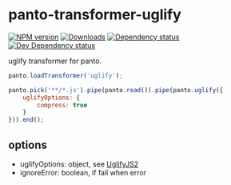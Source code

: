 # panto-transformer-uglify

[![NPM version][npm-image]][npm-url] [![Downloads][downloads-image]][npm-url] [![Dependency status][david-dm-image]][david-dm-url] [![Dev Dependency status][david-dm-dev-image]][david-dm-dev-url]

uglify transformer for panto.

```js
panto.loadTransformer('uglify');

panto.pick('**/*.js').pipe(panto.read()).pipe(panto.uglify({
    uglifyOptions: {
        compress: true
    }
})).end();
```

## options
 - uglifyOptions: object, see [UglifyJS2](https://github.com/mishoo/UglifyJS2)
 - ignoreError: boolean, if fail when error

[npm-url]: https://npmjs.org/package/panto-transformer-uglify
[downloads-image]: http://img.shields.io/npm/dm/panto-transformer-uglify.svg
[npm-image]: http://img.shields.io/npm/v/panto-transformer-uglify.svg
[david-dm-url]:https://david-dm.org/pantojs/panto-transformer-uglify
[david-dm-image]:https://david-dm.org/pantojs/panto-transformer-uglify.svg
[david-dm-dev-url]:https://david-dm.org/pantojs/panto-transformer-uglify#info=devDependencies
[david-dm-dev-image]:https://david-dm.org/pantojs/panto-transformer-uglify/dev-status.svg
